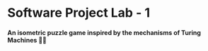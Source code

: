 # Software Project Lab - 1
#### An isometric puzzle game inspired by the mechanisms of Turing Machines :robot::robot: